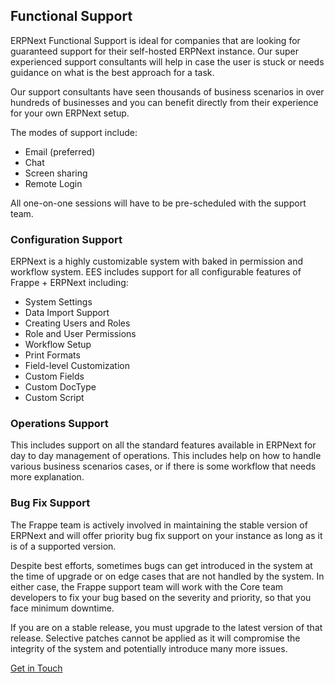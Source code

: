 <section class='top-section'>
<h1>Functional Support</h1>
</section>

ERPNext Functional Support is ideal for companies that are looking for guaranteed support for their self-hosted ERPNext instance. Our super experienced support consultants will help in case the user is stuck or needs guidance on what is the best approach for a task.

Our support consultants have seen thousands of business scenarios in over hundreds of businesses and you can benefit directly from their experience for your own ERPNext setup.

The modes of support include:

- Email (preferred)
- Chat
- Screen sharing
- Remote Login

All one-on-one sessions will have to be pre-scheduled with the support team.

### Configuration Support

ERPNext is a highly customizable system with baked in permission and workflow system.  EES includes support for all configurable features of Frappe + ERPNext including:

- System Settings
- Data Import Support
- Creating Users and Roles
- Role and User Permissions
- Workflow Setup
- Print Formats
- Field-level Customization
- Custom Fields
- Custom DocType
- Custom Script

### Operations Support

This includes support on all the standard features available in ERPNext for day to day management of operations. This includes help on how to handle various business scenarios cases, or if there is some workflow that needs more explanation.

### Bug Fix Support

The Frappe team is actively involved in maintaining the stable version of ERPNext and will offer priority bug fix support on your instance as long as it is of a supported version.

Despite best efforts, sometimes bugs can get introduced in the system at the time of upgrade or on edge cases that are not handled by the system. In either case, the Frappe support team will work with the Core team developers to fix your bug based on the severity and priority, so that you face minimum downtime.

If you are on a stable release, you must upgrade to the latest version of that release. Selective patches cannot be applied as it will compromise the integrity of the system and potentially introduce many more issues.

<div class='my-5 text-center'>
	<a href='/contact' class='btn btn-primary'>Get in Touch</a>
</div>